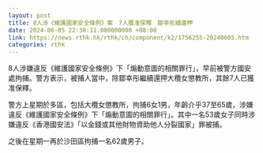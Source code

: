 ```yaml
---
layout: post
title: 8人涉《維護國家安全條例》案　7人獲准保釋　鄒幸彤續還柙
date: 2024-06-05 22:30:11.000000000 +08:00
link: https://news.rthk.hk/rthk/ch/component/k2/1756255-20240605.htm
categories: rthk
---
```


8人涉嫌違反《維護國家安全條例》下「煽動意圖的相關罪行」，早前被警方國安處拘捕。警方表示，被捕人當中，除鄒幸彤繼續還押大欖女懲教所，其餘7人已獲准保釋。

警方上星期於多區，包括大欖女懲教所，拘捕6女1男，年齡介乎37至65歲，涉嫌違反《維護國家安全條例》下「煽動意圖的相關罪行」。其中一名53歲女子同時涉嫌違反《香港國安法》「以金錢或其他財物資助他人分裂國家」罪被捕。

之後在星期一再於沙田區拘捕一名62歲男子。
